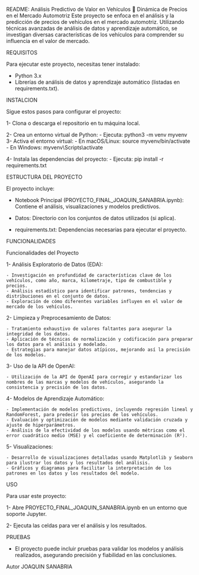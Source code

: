 README: Análisis Predictivo de Valor en Vehículos
🚗 Dinámica de Precios en el Mercado Automotriz
Este proyecto se enfoca en el análisis y la predicción de precios de vehículos en el mercado automotriz. Utilizando técnicas avanzadas de análisis de datos y aprendizaje automático,
se investigan diversas características de los vehículos para comprender su influencia en el valor de mercado.

REQUISITOS

Para ejecutar este proyecto, necesitas tener instalado:
- Python 3.x
- Librerías de análisis de datos y aprendizaje automático (listadas en requirements.txt).

INSTALCION

Sigue estos pasos para configurar el proyecto:

1- Clona o descarga el repositorio en tu máquina local.

2- Crea un entorno virtual de Python:
    - Ejecuta: python3 -m venv myvenv
3- Activa el entorno virtual:
    - En macOS/Linux: source myvenv/bin/activate
    -  En Windows: myvenv\Scripts\activate
    
4- Instala las dependencias del proyecto:
    - Ejecuta: pip install -r requirements.txt
    

ESTRUCTURA DEL PROYECTO

El proyecto incluye:

- Notebook Principal (PROYECTO_FINAL_JOAQUIN_SANABRIA.ipynb): Contiene el análisis, visualizaciones y modelos predictivos.
  
- Datos: Directorio con los conjuntos de datos utilizados (si aplica).
  
- requirements.txt: Dependencias necesarias para ejecutar el proyecto.
  
  
FUNCIONALIDADES

Funcionalidades del Proyecto

1- Análisis Exploratorio de Datos (EDA):

    - Investigación en profundidad de características clave de los vehículos, como año, marca, kilometraje, tipo de combustible y precios.
    - Análisis estadístico para identificar patrones, tendencias y distribuciones en el conjunto de datos.
    - Exploración de cómo diferentes variables influyen en el valor de mercado de los vehículos.

2- Limpieza y Preprocesamiento de Datos:

    - Tratamiento exhaustivo de valores faltantes para asegurar la integridad de los datos.
    - Aplicación de técnicas de normalización y codificación para preparar los datos para el análisis y modelado.
    - Estrategias para manejar datos atípicos, mejorando así la precisión de los modelos.

3- Uso de la API de OpenAI:

    - Utilización de la API de OpenAI para corregir y estandarizar los nombres de las marcas y modelos de vehículos, asegurando la consistencia y precisión de los datos.

4- Modelos de Aprendizaje Automático:

    - Implementación de modelos predictivos, incluyendo regresión lineal y RandomForest, para predecir los precios de los vehículos.
    - Evaluación y optimización de modelos mediante validación cruzada y ajuste de hiperparámetros.
    - Análisis de la efectividad de los modelos usando métricas como el error cuadrático medio (MSE) y el coeficiente de determinación (R²).

5- Visualizaciones:

    - Desarrollo de visualizaciones detalladas usando Matplotlib y Seaborn para ilustrar los datos y los resultados del análisis.
    - Gráficos y diagramas para facilitar la interpretación de los patrones en los datos y los resultados del modelo.

USO

Para usar este proyecto:

1- Abre PROYECTO_FINAL_JOAQUIN_SANABRIA.ipynb en un entorno que soporte Jupyter.

2- Ejecuta las celdas para ver el análisis y los resultados.

PRUEBAS

- El proyecto puede incluir pruebas para validar los modelos y análisis realizados, asegurando precisión y fiabilidad en las conclusiones.


Autor
JOAQUIN SANABRIA
